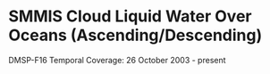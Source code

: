 # SMMIS Cloud Liquid Water Over Oceans (Ascending/Descending)
DMSP-F16 Temporal Coverage: 26 October 2003 - present

